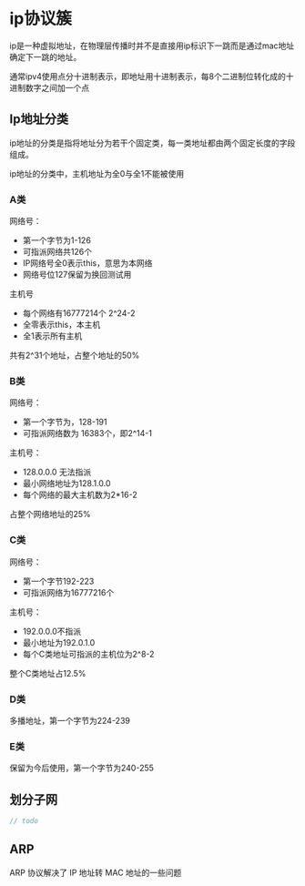 # ip协议簇

ip是一种虚拟地址，在物理层传播时并不是直接用ip标识下一跳而是通过mac地址确定下一跳的地址。

通常ipv4使用点分十进制表示，即地址用十进制表示，每8个二进制位转化成的十进制数字之间加一个点

## Ip地址分类
ip地址的分类是指将地址分为若干个固定类，每一类地址都由两个固定长度的字段组成。

ip地址的分类中，主机地址为全0与全1不能被使用

### A类
网络号：
- 第一个字节为1-126
- 可指派网络共126个
- IP网络号全0表示this，意思为本网络
- 网络号位127保留为换回测试用

主机号
- 每个网络有16777214个 2^24-2
- 全零表示this，本主机 
- 全1表示所有主机

共有2^31个地址，占整个地址的50%

### B类
网络号：
- 第一个字节为，128-191
- 可指派网络数为 16383个，即2^14-1

主机号：
- 128.0.0.0 无法指派
- 最小网络地址为128.1.0.0
- 每个网络的最大主机数为2*16-2

占整个网络地址的25%

### C类
网络号：
- 第一个字节192-223
- 可指派网络为16777216个

主机号：
- 192.0.0.0不指派
- 最小地址为192.0.1.0
- 每个C类地址可指派的主机位为2^8-2

整个C类地址占12.5%

### D类
多播地址，第一个字节为224-239
### E类
保留为今后使用，第一个字节为240-255


## 划分子网
```js
// todo
```

## ARP
ARP 协议解决了 IP 地址转 MAC 地址的一些问题